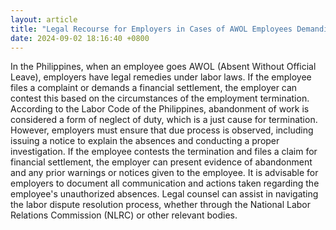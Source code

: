 ```yaml
---
layout: article
title: "Legal Recourse for Employers in Cases of AWOL Employees Demanding Settlement"
date: 2024-09-02 18:16:40 +0800
---
```


<p>In the Philippines, when an employee goes AWOL (Absent Without Official Leave), employers have legal remedies under labor laws. If the employee files a complaint or demands a financial settlement, the employer can contest this based on the circumstances of the employment termination. According to the Labor Code of the Philippines, abandonment of work is considered a form of neglect of duty, which is a just cause for termination. However, employers must ensure that due process is observed, including issuing a notice to explain the absences and conducting a proper investigation. If the employee contests the termination and files a claim for financial settlement, the employer can present evidence of abandonment and any prior warnings or notices given to the employee. It is advisable for employers to document all communication and actions taken regarding the employee's unauthorized absences. Legal counsel can assist in navigating the labor dispute resolution process, whether through the National Labor Relations Commission (NLRC) or other relevant bodies.</p>